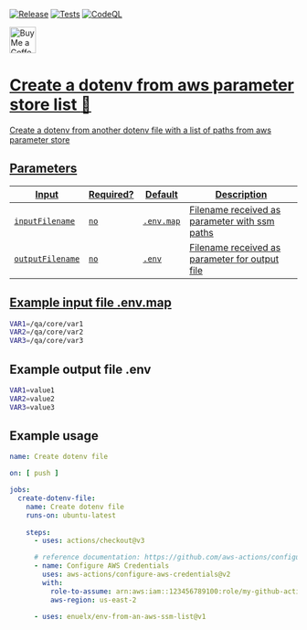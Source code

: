[![Release](https://img.shields.io/github/v/release/enuelx/action-env-from-an-aws-ssm-list?label=Release&logo=github)](https://github.com/enuelx/action-env-from-an-aws-ssm-list/releases/latest) 
[![Tests](https://img.shields.io/github/actions/workflow/status/enuelx/action-env-from-an-aws-ssm-list/test.yml?label=Tests&logo=github)](https://github.com/enuelx/action-env-from-an-aws-ssm-list/actions/workflows/test.yml)
[![CodeQL](https://img.shields.io/github/actions/workflow/status/enuelx/action-env-from-an-aws-ssm-list/codeql-analysis.yml?label=CodeQL&logo=github)](https://github.com/enuelx/action-env-from-an-aws-ssm-list/actions/workflows/codeql-analysis.yml)

<a href='https://ko-fi.com/enuelx' target='_blank'><img height='35' style='border:0px;height:46px;' src='https://az743702.vo.msecnd.net/cdn/kofi3.png?v=0' border='0' alt='Buy Me a Coffee at ko-fi.com' />


# Create a dotenv from aws parameter store list :rocket:

Create a dotenv from another dotenv file with a list of paths from aws parameter store

## Parameters

| Input | Required? | Default | Description |
| ----- | --------- | ------- | ----------- |
| `inputFilename` | `no` | `.env.map` | Filename received as parameter with ssm paths |
| `outputFilename` | `no` | `.env` | Filename received as parameter for output file |

## Example input file .env.map

```sh
VAR1=/qa/core/var1
VAR2=/qa/core/var2
VAR3=/qa/core/var3
```

## Example output file .env

```sh
VAR1=value1
VAR2=value2
VAR3=value3
```

## Example usage

```yaml
name: Create dotenv file

on: [ push ]

jobs:
  create-dotenv-file:
    name: Create dotenv file
    runs-on: ubuntu-latest
    
    steps:
      - uses: actions/checkout@v3

      # reference documentation: https://github.com/aws-actions/configure-aws-credentials
      - name: Configure AWS Credentials
        uses: aws-actions/configure-aws-credentials@v2
        with:
          role-to-assume: arn:aws:iam::123456789100:role/my-github-actions-role
          aws-region: us-east-2
      
      - uses: enuelx/env-from-an-aws-ssm-list@v1
```
